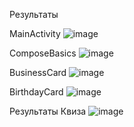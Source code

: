 Результаты

MainActivity
![image](https://github.com/AnnaZhuk002/AndroidUnit1/assets/112899612/aac846be-af54-4764-8802-7ccd409d28c5)


ComposeBasics
![image](https://github.com/AnnaZhuk002/AndroidUnit1/assets/112899612/97314c05-b318-4cbb-a6dd-9ae6fb6c5873)


BusinessCard
![image](https://github.com/AnnaZhuk002/AndroidUnit1/assets/112899612/0bd5ad21-08b9-4936-8d80-6919e3073e09)


BirthdayCard
![image](https://github.com/AnnaZhuk002/AndroidUnit1/assets/112899612/a7377c45-4e51-4d2a-b005-880ad4c7a8e7)



Результаты Квиза
![image](https://github.com/AnnaZhuk002/AndroidUnit1/assets/112899612/dbeab915-3fe8-4122-a070-b54f01d9b76c)
